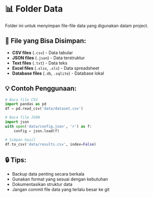 # 📊 Folder Data

Folder ini untuk menyimpan file-file data yang digunakan dalam project.

## 📁 File yang Bisa Disimpan:

- **CSV files** (`.csv`) - Data tabular
- **JSON files** (`.json`) - Data terstruktur
- **Text files** (`.txt`) - Data teks
- **Excel files** (`.xlsx`, `.xls`) - Data spreadsheet
- **Database files** (`.db`, `.sqlite`) - Database lokal

## 💡 Contoh Penggunaan:

```python
# Baca file CSV
import pandas as pd
df = pd.read_csv('data/dataset.csv')

# Baca file JSON
import json
with open('data/config.json', 'r') as f:
    config = json.load(f)

# Simpan hasil
df.to_csv('data/results.csv', index=False)
```

## 🔒 Tips:

- Backup data penting secara berkala
- Gunakan format yang sesuai dengan kebutuhan
- Dokumentasikan struktur data
- Jangan commit file data yang terlalu besar ke git 
